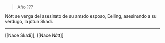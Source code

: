 > Año ???

Nótt se venga del asesinato de su amado esposo, Delling, asesinando a su verdugo, la jötun Skadi.

---

[[Nace Skadi]], [[Nace Nótt]]